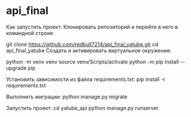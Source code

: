 # api_final

Как запустить проект:
Клонировать репозиторий и перейти в него в командной строке:

git clone https://github.com/redbull7214/api_final_yatube.git
cd api_final_yatube 
Cоздать и активировать виртуальное окружение:

python -m venv venv
source venv/Scripts/activate 
python -m pip install --upgrade pip

Установить зависимости из файла requirements.txt:
pip install -r requirements.txt

Выполнить миграции:
python manage.py migrate

Запустить проект:
cd yatube_api
python manage.py runserver